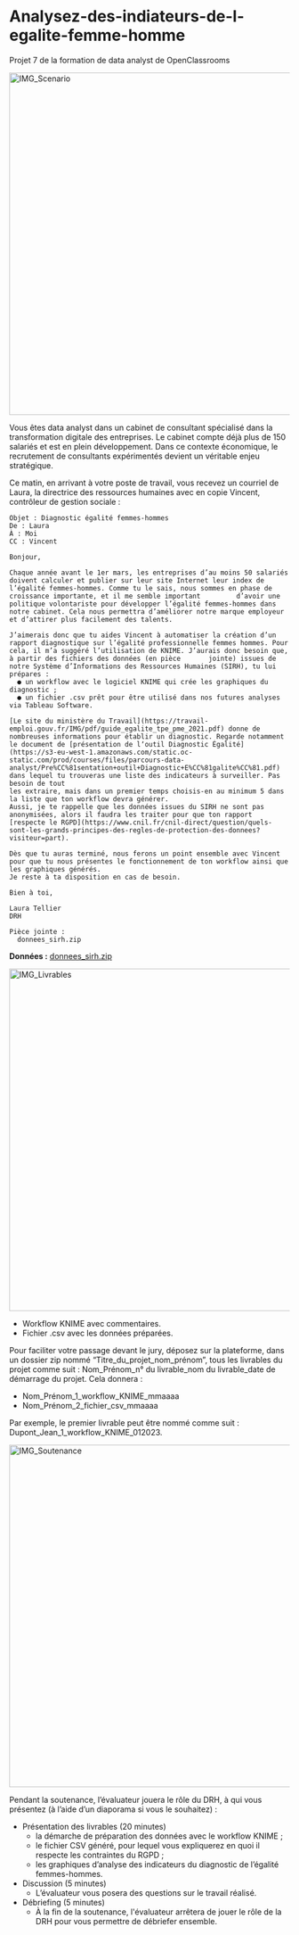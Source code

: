 # Analysez-des-indiateurs-de-l-egalite-femme-homme
Projet 7 de la formation de data analyst de OpenClassrooms

<img width="614" alt="IMG_Scenario" src="https://github.com/AlexisDlge/Detectez-des-faux-billets/assets/152527939/6c949932-3da9-4faa-a408-3d3da4ec7247">

Vous êtes data analyst dans un cabinet de consultant spécialisé dans la transformation digitale des entreprises. Le cabinet compte déjà plus de 150 salariés et est en plein développement. Dans ce contexte économique, le recrutement de consultants expérimentés devient un véritable enjeu stratégique.

Ce matin, en arrivant à votre poste de travail, vous recevez un courriel de Laura, la directrice des ressources humaines avec en copie Vincent, contrôleur de gestion sociale :



    Objet : Diagnostic égalité femmes-hommes
    De : Laura
    À : Moi
    CC : Vincent

    Bonjour, 

    Chaque année avant le 1er mars, les entreprises d’au moins 50 salariés doivent calculer et publier sur leur site Internet leur index de l’égalité femmes-hommes. Comme tu le sais, nous sommes en phase de croissance importante, et il me semble important         d’avoir une politique volontariste pour développer l’égalité femmes-hommes dans notre cabinet. Cela nous permettra d’améliorer notre marque employeur et d’attirer plus facilement des talents.

    J’aimerais donc que tu aides Vincent à automatiser la création d’un rapport diagnostique sur l’égalité professionnelle femmes hommes. Pour cela, il m’a suggéré l’utilisation de KNIME. J’aurais donc besoin que, à partir des fichiers des données (en pièce       jointe) issues de notre Système d’Informations des Ressources Humaines (SIRH), tu lui prépares :
      ● un workflow avec le logiciel KNIME qui crée les graphiques du diagnostic ;
      ● un fichier .csv prêt pour être utilisé dans nos futures analyses via Tableau Software.

    [Le site du ministère du Travail](https://travail-emploi.gouv.fr/IMG/pdf/guide_egalite_tpe_pme_2021.pdf) donne de nombreuses informations pour établir un diagnostic. Regarde notamment le document de [présentation de lʼoutil Diagnostic Égalité](https://s3-eu-west-1.amazonaws.com/static.oc-static.com/prod/courses/files/parcours-data-analyst/Pre%CC%81sentation+outil+Diagnostic+E%CC%81galite%CC%81.pdf) dans lequel tu trouveras une liste des indicateurs à surveiller. Pas besoin de tout 
    les extraire, mais dans un premier temps choisis-en au minimum 5 dans la liste que ton workflow devra générer.
    Aussi, je te rappelle que les données issues du SIRH ne sont pas anonymisées, alors il faudra les traiter pour que ton rapport [respecte le RGPD](https://www.cnil.fr/cnil-direct/question/quels-sont-les-grands-principes-des-regles-de-protection-des-donnees?visiteur=part).

    Dès que tu auras terminé, nous ferons un point ensemble avec Vincent pour que tu nous présentes le fonctionnement de ton workflow ainsi que les graphiques générés.
    Je reste à ta disposition en cas de besoin.

    Bien à toi, 

    Laura Tellier
    DRH

    Pièce jointe : 
      donnees_sirh.zip 

**Données :**
[donnees_sirh.zip ](https://s3-eu-west-1.amazonaws.com/static.oc-static.com/prod/courses/files/parcours-data-analyst/DAN-P7-datasets.zip)


<img width="614" alt="IMG_Livrables" src="https://github.com/AlexisDlge/Detectez-des-faux-billets/assets/152527939/86af4a1f-0feb-4235-b2ba-2f685fcaca46">

* Workflow KNIME avec commentaires.
* Fichier .csv avec les données préparées.



Pour faciliter votre passage devant le jury, déposez sur la plateforme, dans un dossier zip nommé “Titre_du_projet_nom_prénom”, tous les livrables du projet comme suit : Nom_Prénom_n° du livrable_nom du livrable_date de démarrage du projet. Cela donnera : 

* Nom_Prénom_1_workflow_KNIME_mmaaaa
* Nom_Prénom_2_fichier_csv_mmaaaa

Par exemple, le premier livrable peut être nommé comme suit : Dupont_Jean_1_workflow_KNIME_012023.

<img width="614" alt="IMG_Soutenance" src="https://github.com/AlexisDlge/Detectez-des-faux-billets/assets/152527939/a1a8bf0e-898d-4fa4-808b-091d870eb595">

Pendant la soutenance, l’évaluateur jouera le rôle du DRH, à qui vous présentez (à l’aide d’un diaporama si vous le souhaitez) : 

* Présentation des livrables (20 minutes)
  - la démarche de préparation des données avec le workflow KNIME ;
  - le fichier CSV généré, pour lequel vous expliquerez en quoi il respecte les contraintes du RGPD ;
  - les graphiques d’analyse des indicateurs du diagnostic de l’égalité femmes-hommes.
* Discussion (5 minutes)
  - L’évaluateur vous posera des questions sur le travail réalisé.
* Débriefing (5 minutes)
  - À la fin de la soutenance, l'évaluateur arrêtera de jouer le rôle de la DRH pour vous permettre de débriefer ensemble.
